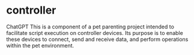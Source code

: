 # controller
 ChatGPT This is a component of a pet parenting project intended to facilitate script execution on controller devices. Its purpose is to enable these devices to connect, send and receive data, and perform operations within the pet environment.
